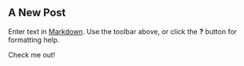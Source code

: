 ## A New Post

Enter text in [Markdown](http://daringfireball.net/projects/markdown/). Use the toolbar above, or click the **?** button for formatting help.

Check me out!
